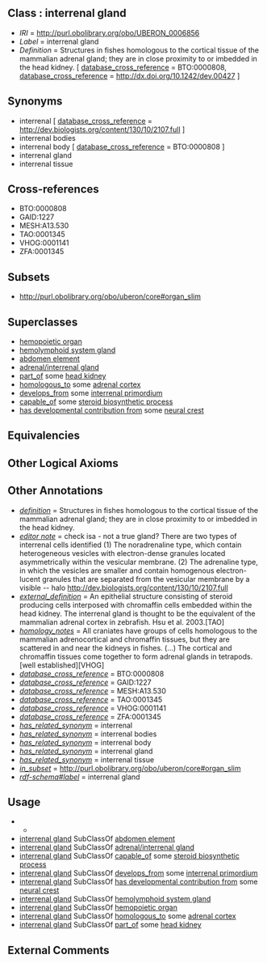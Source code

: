 
## Class : interrenal gland

 * *IRI* = http://purl.obolibrary.org/obo/UBERON_0006856
 * *Label* = interrenal gland
 * *Definition* = Structures in fishes homologous to the cortical tissue of the mammalian adrenal gland; they are in close proximity to or imbedded in the head kidney. [ [database_cross_reference](../../ef/oboInOwl#hasDbXref.md) = BTO:0000808, [database_cross_reference](../../ef/oboInOwl#hasDbXref.md) = http://dx.doi.org/10.1242/dev.00427 ]

## Synonyms

 * interrenal [ [database_cross_reference](../../ef/oboInOwl#hasDbXref.md) = http://dev.biologists.org/content/130/10/2107.full ]
 * interrenal bodies
 * interrenal body [ [database_cross_reference](../../ef/oboInOwl#hasDbXref.md) = BTO:0000808 ]
 * interrenal gland
 * interrenal tissue

## Cross-references

 * BTO:0000808
 * GAID:1227
 * MESH:A13.530
 * TAO:0001345
 * VHOG:0001141
 * ZFA:0001345

## Subsets

 * http://purl.obolibrary.org/obo/uberon/core#organ_slim

## Superclasses

 * [hemopoietic organ](../../UBERON/77/UBERON_0004177.md)
 * [hemolymphoid system gland](../../UBERON/58/UBERON_0005058.md)
 * [abdomen element](../../UBERON/72/UBERON_0005172.md)
 * [adrenal/interrenal gland](../../UBERON/58/UBERON_0006858.md)
 * [part_of](../../BFO/50/BFO_0000050.md) some [head kidney](../../UBERON/32/UBERON_0007132.md)
 * [homologous_to](../../RO/58/RO_0002158.md) some [adrenal cortex](../../UBERON/35/UBERON_0001235.md)
 * [develops_from](../../RO/02/RO_0002202.md) some [interrenal primordium](../../UBERON/57/UBERON_0006857.md)
 * [capable_of](../../RO/15/RO_0002215.md) some [steroid biosynthetic process](../../GO/94/GO_0006694.md)
 * [has developmental contribution from](../../RO/54/RO_0002254.md) some [neural crest](../../UBERON/42/UBERON_0002342.md)

## Equivalencies


## Other Logical Axioms


## Other Annotations

 * *[definition](../../IAO/15/IAO_0000115.md)* = Structures in fishes homologous to the cortical tissue of the mammalian adrenal gland; they are in close proximity to or imbedded in the head kidney.
 * *[editor note](../../IAO/16/IAO_0000116.md)* = check isa - not a true gland? There are two types of interrenal cells identified (1) The noradrenaline type, which contain heterogeneous vesicles with electron-dense granules located asymmetrically within the vesicular membrane. (2) The adrenaline type, in which the vesicles are smaller and contain homogenous electron-lucent granules that are separated from the vesicular membrane by a visible -- halo http://dev.biologists.org/content/130/10/2107.full
 * *[external_definition](../../UBPROP/01/UBPROP_0000001.md)* = An epithelial structure consisting of steroid producing cells interposed with chromaffin cells embedded within the head kidney. The interrenal gland is thought to be the equivalent of the mammalian adrenal cortex in zebrafish. Hsu et al. 2003.[TAO]
 * *[homology_notes](../../UBPROP/03/UBPROP_0000003.md)* = All craniates have groups of cells homologous to the mammalian adrenocortical and chromaffin tissues, but they are scattered in and near the kidneys in fishes. (...) The cortical and chromaffin tissues come together to form adrenal glands in tetrapods.[well established][VHOG]
 * *[database_cross_reference](../../ef/oboInOwl#hasDbXref.md)* = BTO:0000808
 * *[database_cross_reference](../../ef/oboInOwl#hasDbXref.md)* = GAID:1227
 * *[database_cross_reference](../../ef/oboInOwl#hasDbXref.md)* = MESH:A13.530
 * *[database_cross_reference](../../ef/oboInOwl#hasDbXref.md)* = TAO:0001345
 * *[database_cross_reference](../../ef/oboInOwl#hasDbXref.md)* = VHOG:0001141
 * *[database_cross_reference](../../ef/oboInOwl#hasDbXref.md)* = ZFA:0001345
 * *[has_related_synonym](../../ym/oboInOwl#hasRelatedSynonym.md)* = interrenal
 * *[has_related_synonym](../../ym/oboInOwl#hasRelatedSynonym.md)* = interrenal bodies
 * *[has_related_synonym](../../ym/oboInOwl#hasRelatedSynonym.md)* = interrenal body
 * *[has_related_synonym](../../ym/oboInOwl#hasRelatedSynonym.md)* = interrenal gland
 * *[has_related_synonym](../../ym/oboInOwl#hasRelatedSynonym.md)* = interrenal tissue
 * *[in_subset](../../et/oboInOwl#inSubset.md)* = http://purl.obolibrary.org/obo/uberon/core#organ_slim
 * *[rdf-schema#label](../../el/rdf-schema#label.md)* = interrenal gland

## Usage

 * -
 * [interrenal gland](../../UBERON/56/UBERON_0006856.md) SubClassOf [abdomen element](../../UBERON/72/UBERON_0005172.md)
 * [interrenal gland](../../UBERON/56/UBERON_0006856.md) SubClassOf [adrenal/interrenal gland](../../UBERON/58/UBERON_0006858.md)
 * [interrenal gland](../../UBERON/56/UBERON_0006856.md) SubClassOf [capable_of](../../RO/15/RO_0002215.md) some [steroid biosynthetic process](../../GO/94/GO_0006694.md)
 * [interrenal gland](../../UBERON/56/UBERON_0006856.md) SubClassOf [develops_from](../../RO/02/RO_0002202.md) some [interrenal primordium](../../UBERON/57/UBERON_0006857.md)
 * [interrenal gland](../../UBERON/56/UBERON_0006856.md) SubClassOf [has developmental contribution from](../../RO/54/RO_0002254.md) some [neural crest](../../UBERON/42/UBERON_0002342.md)
 * [interrenal gland](../../UBERON/56/UBERON_0006856.md) SubClassOf [hemolymphoid system gland](../../UBERON/58/UBERON_0005058.md)
 * [interrenal gland](../../UBERON/56/UBERON_0006856.md) SubClassOf [hemopoietic organ](../../UBERON/77/UBERON_0004177.md)
 * [interrenal gland](../../UBERON/56/UBERON_0006856.md) SubClassOf [homologous_to](../../RO/58/RO_0002158.md) some [adrenal cortex](../../UBERON/35/UBERON_0001235.md)
 * [interrenal gland](../../UBERON/56/UBERON_0006856.md) SubClassOf [part_of](../../BFO/50/BFO_0000050.md) some [head kidney](../../UBERON/32/UBERON_0007132.md)

## External Comments


